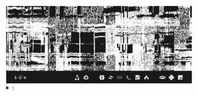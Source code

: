 <img src="./banner.png">
<details><summary> :: </summary>
<!--START_SECTION:waka-->

```
From: 09 August 2024 - To: 11 October 2024

Total Time: 426 hrs 5 mins

Python                     189 hrs 43 mins //////////---------------   40.86 %
JavaScript                 51 hrs 48 mins  ///----------------------   11.16 %
Other                      38 hrs 13 mins  //-----------------------   08.23 %
```

<!--END_SECTION:waka-->
</details>

